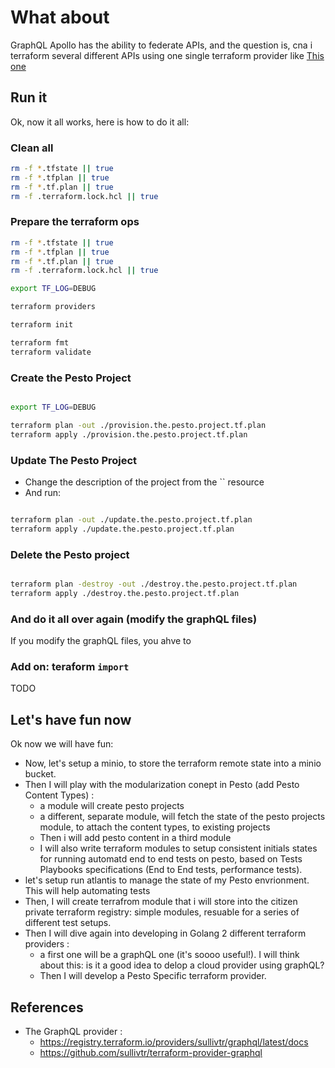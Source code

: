 # What about

GraphQL Apollo has the ability to federate APIs, and the question is, cna i terraform several different APIs using one single terraform provider like [This one](https://registry.terraform.io/providers/sullivtr/graphql/latest/docs)

## Run it

Ok, now it all works, here is how to do it all:


### Clean all

```bash
rm -f *.tfstate || true
rm -f *.tfplan || true
rm -f *.tf.plan || true
rm -f .terraform.lock.hcl || true


```

### Prepare the terraform ops

```bash
rm -f *.tfstate || true
rm -f *.tfplan || true
rm -f *.tf.plan || true
rm -f .terraform.lock.hcl || true

export TF_LOG=DEBUG

terraform providers

terraform init

terraform fmt
terraform validate


```

### Create the Pesto Project

```bash

export TF_LOG=DEBUG

terraform plan -out ./provision.the.pesto.project.tf.plan
terraform apply ./provision.the.pesto.project.tf.plan


```

### Update The Pesto Project

* Change the description of the project from the `` resource
* And run:

```bash

terraform plan -out ./update.the.pesto.project.tf.plan
terraform apply ./update.the.pesto.project.tf.plan

```

### Delete the Pesto project

```bash

terraform plan -destroy -out ./destroy.the.pesto.project.tf.plan
terraform apply ./destroy.the.pesto.project.tf.plan

```

### And do it all over again (modify the graphQL files)

If you modify the graphQL files, you ahve to 

### Add on: teraform `import`

TODO

<!-- 
## ANNEX: Old tests

```bash
terraform providers

terraform init

terraform fmt
terraform validate


export TF_LOG=DEBUG

terraform plan -out ./main.tf.plan
terraform apply ./main.tf.plan

# ---
# destroy and create again one liner :
# - 
# terraform plan -destroy -out ./main.destroy.tf.plan && terraform apply ./main.destroy.tf.plan && terraform plan -out ./main.tf.plan && terraform apply ./main.tf.plan



```

Woww!!

![teraform output](../docs/images/first_pesto_project_i_terraformed_woooowwwww2.PNG)

![wow its really createddd](../docs/images/first_pesto_project_i_terraformed_woooowwwww1.PNG)

WHERE I AM NOW :

J'ai juste qlq changments suppélemtaires à faire qui concernent un certain bâtiment!

* Le terraorm destroy déclenche la mutation delete
* Le terraform apply déclenchera une création, ou un update, en fonction de l'état terraform (terraform state).

Sur la question, cette issue github est intéressante: https://github.com/sullivtr/terraform-provider-graphql/issues/36

Alright, now, If right after terraform creates the pesto project, i try to terraform destroy it, i got  problem with the ID of the project, set to an empty string in the `id` field declared in the  `read_query_variables` block:

```bash
$ terraform plan -destroy -out ./main.destroy.tf.plan && terraform apply ./main.destroy.tf.plan
data.graphql_query.get_pesto_project_query: Reading...
graphql_mutation.pesto_project_example1: Refreshing state... [id=2322205397]
data.graphql_query.get_pesto_project_query: Read complete after 0s [id=2694010551]
╷
│ Error: graphql server error: PESTO-PROJECT DATA SERVICE [GET PestoProject BY ID] method - It is impossible to find any [PestoProject] with an empty string as PROJECT ID, the provided PROJECT ID is the empty string: /pesto-project/:id = []
│
│   with graphql_mutation.pesto_project_example1,
│   on main.tf line 2, in resource "graphql_mutation" "pesto_project_example1":
│    2: resource "graphql_mutation" "pesto_project_example1" {
│
│ graphql server error: PESTO-PROJECT DATA SERVICE [GET PestoProject BY ID]
│ method - It is impossible to find any [PestoProject] with an empty string
│ as PROJECT ID, the provided PROJECT ID is the empty string:
│ /pesto-project/:id = []
╵
```

* Now to solve that problem, I tried naively to change the `read_query_variables`, so that the `id` variable declaration is not set to an empty string :

```Hcl
  read_query_variables = {
    # "id" = "655aa15ab32ce40270e9a306" # "${var.pesto_project_id}"
    "id" = "${graphql_mutation.pesto_project_example1.compute_mutation_keys.id}"
    # "id" = ""
  }
```

* And I get an error, because the resource self references :

```bash
$ terraform plan -destroy -out ./main.destroy.tf.plan && terraform apply ./main.destroy.tf.plan
data.graphql_query.get_pesto_project_query: Reading...
data.graphql_query.get_pesto_project_query: Read complete after 0s [id=681099646]
╷
│ Error: Self-referential block
│
│   on main.tf line 32, in resource "graphql_mutation" "pesto_project_example1":
│   32:     "id" = "${graphql_mutation.pesto_project_example1.compute_mutation_keys.id}"
│
│ Configuration for graphql_mutation.pesto_project_example1 may not refer to
│ itself.
╵
╷
│ Error: Self-referential block
│
│   on main.tf line 32, in resource "graphql_mutation" "pesto_project_example1":
│   32:     "id" = "${graphql_mutation.pesto_project_example1.compute_mutation_keys.id}"
│
│ Configuration for graphql_mutation.pesto_project_example1 may not refer to
│ itself.
╵
```

* So I changed again trying to use the terraform remote state as a data source, provided that I have the provisioned Project ID in the output, when I creatd the project

* In the `output.tf`, I have :

```Hcl

```

* In the `main.tf`, I have :

```Hcl
  read_query_variables = {
    # "id" = "655aa15ab32ce40270e9a306" # "${var.pesto_project_id}"
    "id" = "${data.remote_state.graphql_mutation.pesto_project_example1.compute_mutation_keys.id}"
    # "id" = ""
  }
```

* And I got : 

```bash

```

-->

## Let's have fun now

Ok now we will have fun:

* Now, let's setup a minio, to store the terraform remote state into a minio bucket.
* Then I will play with the modularization conept in Pesto (add Pesto Content Types) :
  * a module will create pesto projects
  * a different, separate module, will fetch the state of the pesto projects module, to attach the content types, to existing projects
  * Then i will add pesto content in a third module
  * I will also write terraform modules to setup consistent initials states for running automatd end to end tests on pesto, based on Tests Playbooks specifications (End to End tests, performance tests).
* let's setup run atlantis to manage the state of my Pesto envrionment. This will help automating tests
* Then, I will create terrafrom module that i will store into the citizen private terraform registry: simple modules, resuable for a series of different test setups. 
* Then I will dive again into developing in Golang 2 different terraform providers :
  * a first one will be a graphQL one (it's soooo useful!). I will think about this: is it a good idea to delop a cloud provider using graphQL?
  * Then I will develop a Pesto Specific terraform provider.

## References

* The GraphQL provider :
  * https://registry.terraform.io/providers/sullivtr/graphql/latest/docs
  * https://github.com/sullivtr/terraform-provider-graphql